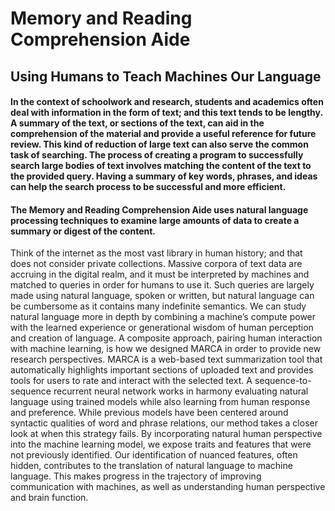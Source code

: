 # Memory and Reading Comprehension Aide
## Using Humans to Teach Machines Our Language  

#### In the context of schoolwork and research, students and academics often deal with information in the form of text; and this text tends to be lengthy. A summary of the text, or sections of the text, can aid in the comprehension of the material and provide a useful reference for future review. This kind of reduction of large text can also serve the common task of searching. The process of creating a program to successfully search large bodies of text involves matching the content of the text to the provided query. Having a summary of key words, phrases, and ideas can help the search process to be successful and more efficient.
#### The Memory and Reading Comprehension Aide uses natural language processing techniques to examine large amounts of data to create a summary or digest of the content. 

Think of the internet as the most vast library in human history; and that does not consider private collections. Massive corpora of text data are accruing in the digital realm, and it must be interpreted by machines and matched to queries in order for humans to use it. Such queries are largely made using natural language, spoken or written, but natural language can be cumbersome as it contains many indefinite semantics. We can study natural language more in depth by combining a machine’s compute power with the learned experience or generational wisdom of human perception and creation of language. A composite approach, pairing human interaction with machine learning, is how we designed MARCA in order to provide new research perspectives. MARCA is a web-based text summarization tool that automatically highlights important sections of uploaded text and provides tools for users to rate and interact with the selected text. A sequence-to-sequence recurrent neural network works in harmony evaluating natural language using trained models while also learning from human response and preference. While previous models have been centered around syntactic qualities of word and phrase relations, our method takes a closer look at when this strategy fails. By incorporating natural human perspective into the machine learning model, we expose traits and features that were not previously identified. Our identification of nuanced features, often hidden, contributes to the translation of natural language to machine language. This makes progress in the trajectory of improving communication with machines, as well as understanding human perspective and brain function.


